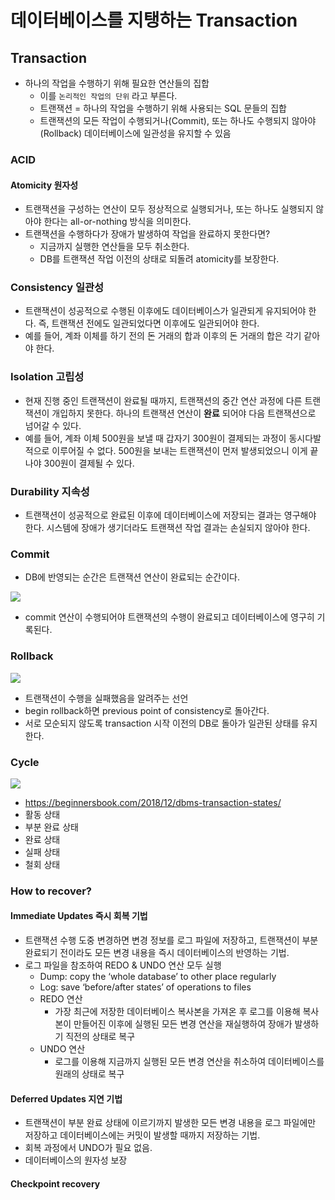 # 데이터베이스를 지탱하는 Transaction
## Transaction
* 하나의 작업을 수행하기 위해 필요한 연산들의 집합
    * 이를 ```논리적인 작업의 단위``` 라고 부른다.
    * 트랜잭션 = 하나의 작업을 수행하기 위해 사용되는 SQL 문들의 집합
    * 트랜잭션의 모든 작업이 수행되거나(Commit), 또는 하나도 수행되지 않아야 (Rollback) 데이터베이스에 일관성을 유지할 수 있음

### ACID
#### Atomicity 원자성
* 트랜잭션을 구성하는 연산이 모두 정상적으로 실행되거나, 또는 하나도 실행되지 않아야 한다는 all-or-nothing 방식을 의미한다.
* 트랜잭션을 수행하다가 장애가 발생하여 작업을 완료하지 못한다면?
    * 지금까지 실행한 연산들을 모두 취소한다.
    * DB를 트랜잭션 작업 이전의 상태로 되돌려 atomicity를 보장한다.

### Consistency 일관성
* 트랜잭션이 성공적으로 수행된 이후에도 데이터베이스가 일관되게 유지되어야 한다. 즉, 트랜잭션 전에도 일관되었다면 이후에도 일관되어야 한다.
* 예를 들어, 계좌 이체를 하기 전의 돈 거래의 합과 이후의 돈 거래의 합은 각기 같아야 한다.

### Isolation 고립성
* 현재 진행 중인 트랜잭션이 완료될 때까지, 트랜잭션의 중간 연산 과정에 다른 트랜잭션이 개입하지 못한다. 하나의 트랜잭션 연산이 **완료** 되어야 다음 트랜잭션으로 넘어갈 수 있다.
* 예를 들어, 계좌 이체 500원을 보낼 때 갑자기 300원이 결제되는 과정이 동시다발적으로 이루어질 수 없다. 500원을 보내는 트랜잭션이 먼저 발생되었으니 이게 끝나야 300원이 결제될 수 있다.

### Durability 지속성
* 트랜잭션이 성공적으로 완료된 이후에 데이터베이스에 저장되는 결과는 영구해야 한다. 시스템에 장애가 생기더라도 트랜잭션 작업 결과는 손실되지 않아야 한다.

### Commit
* DB에 반영되는 순간은 트랜잭션 연산이 완료되는 순간이다.

![](https://i.imgur.com/AbGykdB.png)
* commit 연산이 수행되어야 트랜잭션의 수행이 완료되고 데이터베이스에 영구히 기록된다.

### Rollback
![](https://i.imgur.com/uem4fFM.png)
* 트랜잭션이 수행을 실패했음을 알려주는 선언
* begin rollback하면 previous point of consistency로 돌아간다.
* 서로 모순되지 않도록 transaction 시작 이전의 DB로 돌아가 일관된 상태를 유지한다.

### Cycle
![](https://i.imgur.com/JuezNpn.png)
* https://beginnersbook.com/2018/12/dbms-transaction-states/
* 활동 상태
* 부분 완료 상태
* 완료 상태
* 실패 상태
* 철회 상태

### How to recover?
#### Immediate Updates 즉시 회복 기법
* 트랜잭션 수행 도중 변경하면 변경 정보를 로그 파일에 저장하고, 트랜잭션이 부분 완료되기 전이라도 모든 변경 내용을 즉시 데이터베이스의 반영하는 기법.
* 로그 파일을 참조하여 REDO & UNDO 연산 모두 실행
    * Dump: copy the ‘whole database’ to other place regularly
    * Log: save ‘before/after states’ of operations to files
    * REDO 연산
        *  가장 최근에 저장한 데이터베이스 복사본을 가져온 후 로그를 이용해 복사본이 만들어진 이후에 실행된 모든 변경 연산을 재실행하여 장애가 발생하기 직전의 상태로 복구
    * UNDO 연산
        * 로그를 이용해 지금까지 실행된 모든 변경 연산을 취소하여 데이터베이스를 원래의 상태로 복구

#### Deferred Updates 지연 기법
* 트랜잭션이 부분 완료 상태에 이르기까지 발생한 모든 변경 내용을 로그 파일에만 저장하고 데이터베이스에는 커밋이 발생할 때까지 저장하는 기법.
* 회복 과정에서 UNDO가 필요 없음.
* 데이터베이스의 원자성 보장

#### Checkpoint recovery

